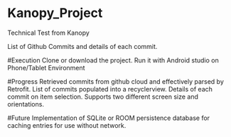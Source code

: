 # Kanopy_Project
Technical Test from Kanopy

List of Github Commits and details of each commit.

#Execution
Clone or download the project.
Run it with Android studio on Phone/Tablet Environment

#Progress
Retrieved commits from github cloud and effectively parsed by Retrofit.
List of commits populated into a recyclerview.
Details of each commit on item selection.
Supports two different screen size and orientations.

#Future
Implementation of SQLite or ROOM persistence database for caching entries for use without network.

